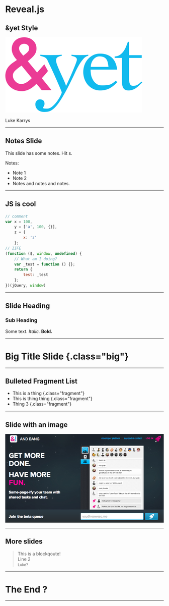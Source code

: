 # Reveal.js
## <span>&amp;</span>yet Style

![&yet](images/logos/andyet.svg)

Luke Karrys



---



## Notes Slide

This slide has some notes. Hit s.

Notes:
- Note 1
- Note 2
- Notes and notes and notes.



---



## **JS** is cool

```javascript
// comment
var x = 100,
    y = ['a', 100, {}],
    z = {
        x: 'z'
    };
// IIFE
(function ($, window, undefined) {
    // What am I doing?
    var _test = function () {};
    return {
        test: _test
    };
})(jQuery, window)
```



---



## Slide Heading
### Sub Heading

Some text. *Italic.* **Bold.**



---



# Big **Title** Slide {.class="big"}



---



## Bulleted Fragment List

- This is a <span>thing</span> {.class="fragment"}
- This is <span>thing</span> thing {.class="fragment"}
- Thing <span>3</span> {.class="fragment"}



---



## Slide with an image

![img](images/andbang.png)



---



## More slides

> This is a blockqoute!  
> Line 2  
> <small>Luke?</small>



---



<!-- slide-attributes: data-background="#000" data-state="hide-all-controls"  -->
# The End <span class="fragment">?</span>



---



<!-- slide-attributes: data-background="#000" data-state="hide-all-controls" -->
# &nbsp;